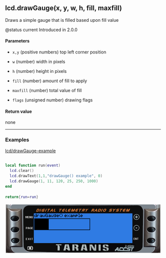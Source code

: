<!-- This file was generated by the script. Do not edit it, any changes will be lost! -->

## lcd.drawGauge(x, y, w, h, fill, maxfill)



Draws a simple gauge that is filled based upon fill value

@status current Introduced in 2.0.0


#### Parameters

* `x,y` (positive numbers) top left corner position

* `w` (number) width in pixels

* `h` (number) height in pixels

* `fill` (number) amount of fill to apply

* `maxfill` (number) total value of fill

* `flags` (unsigned number) drawing flags



#### Return value

none



---

### Examples

<a class="dlbtn" href="https://raw.githubusercontent.com/opentx/lua-reference-guide/master/lcd/drawGauge-example.lua">lcd/drawGauge-example</a>

```lua

local function run(event)
  lcd.clear()
  lcd.drawText(1,1,"drawGauge() example", 0)
  lcd.drawGauge(1, 11, 120, 25, 250, 1000)
end

return{run=run}
```

![](drawGauge-example.png)


